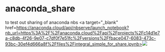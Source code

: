 # anaconda_share
to test out sharing of anaconda nbs
<a target="_blank" href=https://anaconda.cloud/api/nbserve/launch_notebook?nb_url=https%3A%2F%2Fanaconda.cloud%2Fapi%2Fprojects%2Fc14d1e7a-c8db-4f26-9e07-c7df0f7e51fc%2Fversions%2Ffbace047-6083-473c-93bc-30ef4d666a8f%2Ffiles%2Fintegral_simple_for_share.ipynb><img src="https://static.anaconda.cloud/content/a22d04e8445b700f28937ab3231b8cded505d0395c63b7a269696722196d5415"/></a>
